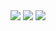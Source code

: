<img src="https://img.shields.io/badge/Python-3776AB?style=flat&logo=Python&logoColor=white" />
<img src="https://github-readme-stats.vercel.app/api?username=ryongseong&show_icons=true&theme=midnight-purple">
<img src="https://github-readme-stats.vercel.app/api/top-langs/?username=ryongseong&layout=compact&theme=midnight-purple">
